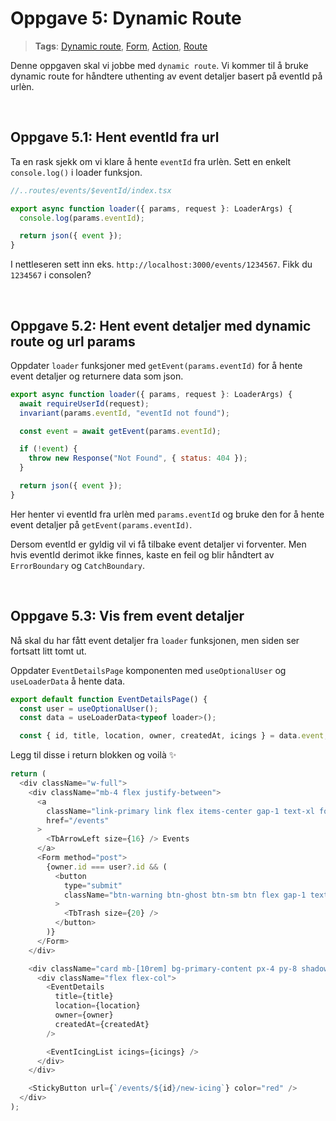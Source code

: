 # Oppgave 5: Dynamic Route

> **Tags**: [Dynamic route](https://remix.run/docs/en/1.14.0/guides/routing#dynamic-segments), [Form](https://remix.run/docs/en/1.14.0/components/form), [Action](https://remix.run/docs/en/1.14.0/route/action), [Route](https://remix.run/docs/en/1.14.0/file-conventions/routes-files)

Denne oppgaven skal vi jobbe med `dynamic route`. Vi kommer til å bruke dynamic route for håndtere uthenting av event detaljer basert på eventId på urlèn.

<br />

## Oppgave 5.1: Hent eventId fra url

Ta en rask sjekk om vi klare å hente `eventId` fra urlèn. Sett en enkelt `console.log()` i loader funksjon.

```js
//..routes/events/$eventId/index.tsx

export async function loader({ params, request }: LoaderArgs) {
  console.log(params.eventId);

  return json({ event });
}
```

I nettleseren sett inn eks. `http://localhost:3000/events/1234567`. Fikk du `1234567` i consolen?

<br />

## Oppgave 5.2: Hent event detaljer med dynamic route og url params

Oppdater `loader` funksjoner med `getEvent(params.eventId)` for å hente event detaljer og returnere data som json.

```js
export async function loader({ params, request }: LoaderArgs) {
  await requireUserId(request);
  invariant(params.eventId, "eventId not found");

  const event = await getEvent(params.eventId);

  if (!event) {
    throw new Response("Not Found", { status: 404 });
  }

  return json({ event });
}
```

Her henter vi eventId fra urlèn med `params.eventId` og bruke den for å hente event detaljer på `getEvent(params.eventId)`.

Dersom eventId er gyldig vil vi få tilbake event detaljer vi forventer. Men hvis eventId derimot ikke finnes, kaste en feil og blir håndtert av `ErrorBoundary` og `CatchBoundary`.

<br />

## Oppgave 5.3: Vis frem event detaljer

Nå skal du har fått event detaljer fra `loader` funksjonen, men siden ser fortsatt litt tomt ut. <br />

Oppdater `EventDetailsPage` komponenten med `useOptionalUser` og `useLoaderData` å hente data.

```js
export default function EventDetailsPage() {
  const user = useOptionalUser();
  const data = useLoaderData<typeof loader>();

  const { id, title, location, owner, createdAt, icings } = data.event;

```

Legg til disse i return blokken og voilà ✨

```js
return (
  <div className="w-full">
    <div className="mb-4 flex justify-between">
      <a
        className="link-primary link flex items-center gap-1 text-xl font-bold no-underline"
        href="/events"
      >
        <TbArrowLeft size={16} /> Events
      </a>
      <Form method="post">
        {owner.id === user?.id && (
          <button
            type="submit"
            className="btn-warning btn-ghost btn-sm btn flex gap-1 text-icing-orange"
          >
            <TbTrash size={20} />
          </button>
        )}
      </Form>
    </div>

    <div className="card mb-[10rem] bg-primary-content px-4 py-8 shadow-lg">
      <div className="flex flex-col">
        <EventDetails
          title={title}
          location={location}
          owner={owner}
          createdAt={createdAt}
        />

        <EventIcingList icings={icings} />
      </div>
    </div>

    <StickyButton url={`/events/${id}/new-icing`} color="red" />
  </div>
);
```
